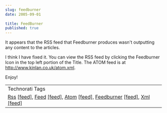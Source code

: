 ```yaml
---
slug: feedburner
date: 2005-09-01
 
title: FeedBurner
published: true
---
```

It appears that the RSS feed that Feedburner produces wasn't outputting any content to the articles.<p />I think I have fixed it. You can view the RSS feed by clicking the Feedburner Icon in the top left portion of the Title. The ATOM feed is at <a href="http://www.kinlan.co.uk/atom.xml">http://www.kinlan.co.uk/atom.xml</a>.<p />Enjoy!<p /><table class="TechnoratiHead TagHeader">
<tr><td>Technorati Tags</td></tr>
<tr class="Technorati"><td>
<a href="https://paul.kinlan.me/tags/Rss" class="Tag" rel="tag">Rss</a> <a href="http://feeds.technorati.com/feed/posts/tag/Rss" class="Tag">[feed]</a>, <a href="https://paul.kinlan.me/tags/Feed" class="Tag" rel="tag">Feed</a> <a href="http://feeds.technorati.com/feed/posts/tag/Feed" class="Tag">[feed]</a>, <a href="https://paul.kinlan.me/tags/Atom" class="Tag" rel="tag">Atom</a> <a href="http://feeds.technorati.com/feed/posts/tag/Atom" class="Tag">[feed]</a>, <a href="https://paul.kinlan.me/tags/Feedburner" class="Tag" rel="tag">Feedburner</a> <a href="http://feeds.technorati.com/feed/posts/tag/Feedburner" class="Tag">[feed]</a>, <a href="https://paul.kinlan.me/tags/Xml" class="Tag" rel="tag">Xml</a> <a href="http://feeds.technorati.com/feed/posts/tag/Xml" class="Tag">[feed]</a>
</td></tr>
</table><div class="blogger-post-footer"><img class="posterous_download_image" src="https://blogger.googleusercontent.com/tracker/8109338-112560605392807858?l=www.kinlan.co.uk%2Findex.html" height="1" alt="" width="1" /></div>

